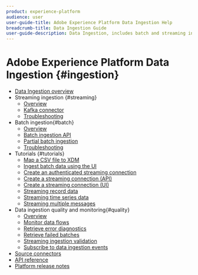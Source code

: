 ```yaml
---
product: experience-platform
audience: user
user-guide-title: Adobe Experience Platform Data Ingestion Help
breadcrumb-title: Data Ingestion Guide
user-guide-description: Data Ingestion, includes batch and streaming ingestion, and allows users to bring in data that will can be used by other Platform services.
---
```


# Adobe Experience Platform Data Ingestion {#ingestion}

- [Data Ingestion overview](home.md)
- Streaming ingestion {#streaming}
    - [Overview](streaming-ingestion/overview.md)
    - [Kafka connector](streaming-ingestion/kafka.md)
    - [Troubleshooting](streaming-ingestion/troubleshooting.md)
- Batch ingestion{#batch}
    - [Overview](batch-ingestion/overview.md)
    - [Batch ingestion API](batch-ingestion/api-overview.md)
    - [Partial batch ingestion](batch-ingestion/partial.md)
    - [Troubleshooting](batch-ingestion/troubleshooting.md)
- Tutorials {#tutorials}
    - [Map a CSV file to XDM](tutorials/map-a-csv-file.md)
    - [Ingest batch data using the UI](tutorials/ingest-batch-data.md)
    - [Create an authenticated streaming connection](tutorials/create-authenticated-streaming-connection.md)
    - [Create a streaming connection (API)](tutorials/create-streaming-connection.md)
    - [Create a streaming connection (UI)](tutorials/create-streaming-connection-ui.md)
    - [Streaming record data](tutorials/streaming-record-data.md)
    - [Streaming time series data](tutorials/streaming-time-series-data.md)
    - [Streaming multiple messages](tutorials/streaming-multiple-messages.md)
- Data ingestion quality and monitoring{#quality}
    - [Overview](quality/overview.md)
    - [Monitor data flows](quality/monitor-data-flows.md)
    - [Retrieve error diagnostics](quality/error-diagnostics.md)
    - [Retrieve failed batches](quality/retrieve-failed-batches.md)
    - [Streaming ingestion validation](quality/streaming-validation.md)
    - [Subscribe to data ingestion events](quality/subscribe-events.md)
- [Source connectors](source-connectors.md)
- [API reference](https://www.adobe.io/apis/experienceplatform/home/api-reference.html#!acpdr/swagger-specs/ingest-api.yaml)
- [Platform release notes](https://www.adobe.com/go/platform-release-notes-en)